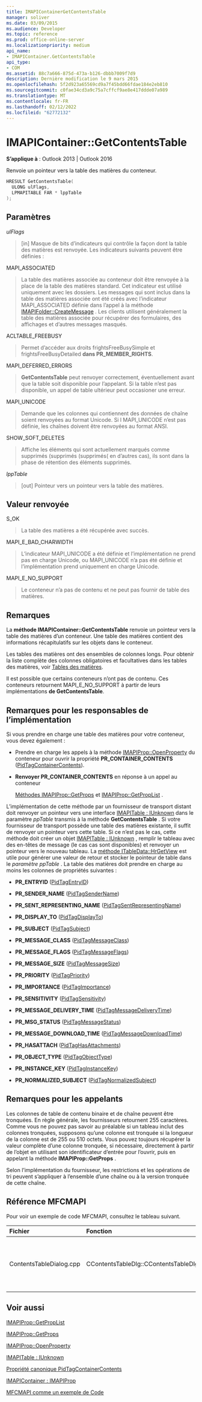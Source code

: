 ```yaml
---
title: IMAPIContainerGetContentsTable
manager: soliver
ms.date: 03/09/2015
ms.audience: Developer
ms.topic: reference
ms.prod: office-online-server
ms.localizationpriority: medium
api_name:
- IMAPIContainer.GetContentsTable
api_type:
- COM
ms.assetid: 88c7a666-875d-473a-b126-dbbb7009f7d9
description: Dernière modification le 9 mars 2015
ms.openlocfilehash: 5f2d923a65569cd9a7f45bdd66fdae184e2eb810
ms.sourcegitcommit: c0fae34cd3a9c75a7cffcf9ae8e417ddde07a989
ms.translationtype: MT
ms.contentlocale: fr-FR
ms.lasthandoff: 02/12/2022
ms.locfileid: "62772132"
---
```

# <a name="imapicontainergetcontentstable"></a>IMAPIContainer::GetContentsTable

  
  
**S’applique à** : Outlook 2013 | Outlook 2016 
  
Renvoie un pointeur vers la table des matières du conteneur.
  
```cpp
HRESULT GetContentsTable(
  ULONG ulFlags,
  LPMAPITABLE FAR * lppTable
);
```

## <a name="parameters"></a>Paramètres

 _ulFlags_
  
> [in] Masque de bits d’indicateurs qui contrôle la façon dont la table des matières est renvoyée. Les indicateurs suivants peuvent être définies :
    
MAPI_ASSOCIATED 
  
> La table des matières associée au conteneur doit être renvoyée à la place de la table des matières standard. Cet indicateur est utilisé uniquement avec les dossiers. Les messages qui sont inclus dans la table des matières associée ont été créés avec l’indicateur MAPI_ASSOCIATED définie dans l’appel à la méthode [IMAPIFolder::CreateMessage](imapifolder-createmessage.md) . Les clients utilisent généralement la table des matières associée pour récupérer des formulaires, des affichages et d’autres messages masqués. 
    
ACLTABLE_FREEBUSY
  
> Permet d’accéder aux droits frightsFreeBusySimple et frightsFreeBusyDetailed **dans PR_MEMBER_RIGHTS**.
    
MAPI_DEFERRED_ERRORS 
  
> **GetContentsTable** peut renvoyer correctement, éventuellement avant que la table soit disponible pour l’appelant. Si la table n’est pas disponible, un appel de table ultérieur peut occasioner une erreur. 
    
MAPI_UNICODE 
  
> Demande que les colonnes qui contiennent des données de chaîne soient renvoyées au format Unicode. Si l MAPI_UNICODE n’est pas définie, les chaînes doivent être renvoyées au format ANSI. 
    
SHOW_SOFT_DELETES
  
> Affiche les éléments qui sont actuellement marqués comme supprimés (supprimés (supprimés( en d’autres cas), ils sont dans la phase de rétention des éléments supprimés.
    
 _lppTable_
  
> [out] Pointeur vers un pointeur vers la table des matières.
    
## <a name="return-value"></a>Valeur renvoyée

S_OK 
  
> La table des matières a été récupérée avec succès.
    
MAPI_E_BAD_CHARWIDTH 
  
> L’indicateur MAPI_UNICODE a été définie et l’implémentation ne prend pas en charge Unicode, ou MAPI_UNICODE n’a pas été définie et l’implémentation prend uniquement en charge Unicode.
    
MAPI_E_NO_SUPPORT 
  
> Le conteneur n’a pas de contenu et ne peut pas fournir de table des matières.
    
## <a name="remarks"></a>Remarques

La **méthode IMAPIContainer::GetContentsTable** renvoie un pointeur vers la table des matières d’un conteneur. Une table des matières contient des informations récapitulatifs sur les objets dans le conteneur. 
  
Les tables des matières ont des ensembles de colonnes longs. Pour obtenir la liste complète des colonnes obligatoires et facultatives dans les tables des matières, voir [Tables des matières](contents-tables.md). 
  
Il est possible que certains conteneurs n’ont pas de contenu. Ces conteneurs retournent MAPI_E_NO_SUPPORT à partir de leurs implémentations **de GetContentsTable**.
  
## <a name="notes-to-implementers"></a>Remarques pour les responsables de l’implémentation

Si vous prendre en charge une table des matières pour votre conteneur, vous devez également :
  
- Prendre en charge les appels à la méthode [IMAPIProp::OpenProperty](imapiprop-openproperty.md) du conteneur pour ouvrir la propriété **PR_CONTAINER_CONTENTS** ([PidTagContainerContents](pidtagcontainercontents-canonical-property.md)).
    
- **Renvoyer PR_CONTAINER_CONTENTS** en réponse à un appel au conteneur 
    
    [Méthodes IMAPIProp::GetProps](imapiprop-getprops.md) et [IMAPIProp::GetPropList](imapiprop-getproplist.md) . 
    
L’implémentation de cette méthode par un fournisseur de transport distant doit renvoyer un pointeur vers une interface [IMAPITable : IUnknown](imapitableiunknown.md) dans le paramètre _ppTable_ transmis à la méthode **GetContentsTable** . Si votre fournisseur de transport possède une table des matières existante, il suffit de renvoyer un pointeur vers cette table. Si ce n’est pas le cas, cette méthode doit créer un objet [IMAPITable : IUnknown](imapitableiunknown.md) , remplir le tableau avec des en-têtes de message (le cas cas sont disponibles) et renvoyer un pointeur vers le nouveau tableau. La [méthode ITableData::HrGetView](itabledata-hrgetview.md) est utile pour générer une valeur de retour et stocker le pointeur de table dans le _paramètre ppTable_ . La table des matières doit prendre en charge au moins les colonnes de propriétés suivantes : 
  
- **PR_ENTRYID** ([PidTagEntryID](pidtagentryid-canonical-property.md))
    
- **PR_SENDER_NAME** ([PidTagSenderName](pidtagsendername-canonical-property.md))
    
- **PR_SENT_REPRESENTING_NAME** ([PidTagSentRepresentingName](pidtagsentrepresentingname-canonical-property.md))
    
- **PR_DISPLAY_TO** ([PidTagDisplayTo](pidtagdisplayto-canonical-property.md))
    
- **PR_SUBJECT** ([PidTagSubject](pidtagsubject-canonical-property.md))
    
- **PR_MESSAGE_CLASS** ([PidTagMessageClass](pidtagmessageclass-canonical-property.md))
    
- **PR_MESSAGE_FLAGS** ([PidTagMessageFlags](pidtagmessageflags-canonical-property.md))
    
- **PR_MESSAGE_SIZE** ([PidTagMessageSize](pidtagmessagesize-canonical-property.md))
    
- **PR_PRIORITY** ([PidTagPriority](pidtagpriority-canonical-property.md))
    
- **PR_IMPORTANCE** ([PidTagImportance](pidtagimportance-canonical-property.md))
    
- **PR_SENSITIVITY** ([PidTagSensitivity](pidtagsensitivity-canonical-property.md))
    
- **PR_MESSAGE_DELIVERY_TIME** ([PidTagMessageDeliveryTime](pidtagmessagedeliverytime-canonical-property.md))
    
- **PR_MSG_STATUS** ([PidTagMessageStatus](pidtagmessagestatus-canonical-property.md))
    
- **PR_MESSAGE_DOWNLOAD_TIME** ([PidTagMessageDownloadTime](pidtagmessagedownloadtime-canonical-property.md))
    
- **PR_HASATTACH** ([PidTagHasAttachments](pidtaghasattachments-canonical-property.md))
    
- **PR_OBJECT_TYPE** ([PidTagObjectType](pidtagobjecttype-canonical-property.md))
    
- **PR_INSTANCE_KEY** ([PidTagInstanceKey](pidtaginstancekey-canonical-property.md))
    
- **PR_NORMALIZED_SUBJECT** ([PidTagNormalizedSubject](pidtagnormalizedsubject-canonical-property.md))
    
## <a name="notes-to-callers"></a>Remarques pour les appelants

Les colonnes de table de contenu binaire et de chaîne peuvent être tronquées. En règle générale, les fournisseurs retournent 255 caractères. Comme vous ne pouvez pas savoir au préalable si un tableau inclut des colonnes tronquées, supposons qu’une colonne est tronquée si la longueur de la colonne est de 255 ou 510 octets. Vous pouvez toujours récupérer la valeur complète d’une colonne tronquée, si nécessaire, directement à partir de l’objet en utilisant son identificateur d’entrée pour l’ouvrir, puis en appelant la méthode **IMAPIProp::GetProps** . 
  
Selon l’implémentation du fournisseur, les restrictions et les opérations de tri peuvent s’appliquer à l’ensemble d’une chaîne ou à la version tronquée de cette chaîne.
  
## <a name="mfcmapi-reference"></a>Référence MFCMAPI

Pour voir un exemple de code MFCMAPI, consultez le tableau suivant.
  
|**Fichier**|**Fonction**|**Commentaire**|
|:-----|:-----|:-----|
|ContentsTableDialog.cpp  <br/> |CContentsTableDlg::CContentsTableDlg  <br/> |La **classe CContentsTableDlg** utilise **GetContentsTable** pour obtenir les entrées dans une table des matières. |
   
## <a name="see-also"></a>Voir aussi



[IMAPIProp::GetPropList](imapiprop-getproplist.md)
  
[IMAPIProp::GetProps](imapiprop-getprops.md)
  
[IMAPIProp::OpenProperty](imapiprop-openproperty.md)
  
[IMAPITable : IUnknown](imapitableiunknown.md)
  
[Propriété canonique PidTagContainerContents](pidtagcontainercontents-canonical-property.md)
  
[IMAPIContainer : IMAPIProp](imapicontainerimapiprop.md)


[MFCMAPI comme un exemple de Code](mfcmapi-as-a-code-sample.md)

